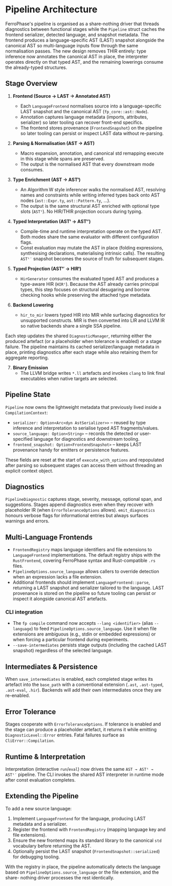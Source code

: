 # Pipeline Architecture

FerroPhase's pipeline is organised as a share-nothing driver that threads
diagnostics between functional stages while the `Pipeline` struct caches the
frontend serializer, detected language, and snapshot metadata. The frontend
produces a language-specific AST (LAST) snapshot alongside the canonical AST so
multi-language inputs flow through the same normalisation passes. The new
design removes THIR entirely: type inference now annotates the canonical AST in
place, the interpreter operates directly on that typed AST, and the remaining
lowerings consume the already-typed structures.

## Stage Overview

1. **Frontend (Source → LAST → Annotated AST)**
   - Each `LanguageFrontend` normalises source into a language-specific LAST
     snapshot and the canonical AST (`fp_core::ast::Node`).
   - Annotation captures language metadata (imports, attributes, serializer)
     so later tooling can recover front-end specifics.
   - The frontend stores provenance (`FrontendSnapshot`) on the pipeline so
     later tooling can persist or inspect LAST data without re-parsing.

2. **Parsing & Normalisation (AST → AST)**
   - Macro expansion, annotation, and canonical std remapping execute in this
     stage while spans are preserved.
   - The output is the normalised AST that every downstream mode consumes.

3. **Type Enrichment (AST → ASTᵗ)**
   - An Algorithm W style inferencer walks the normalised AST, resolving names
     and constraints while writing inferred types back onto AST nodes
     (`ast::Expr.ty`, `ast::Pattern.ty`, …).
   - The output is the same structural AST enriched with optional type slots
     (`ASTᵗ`). No HIR/THIR projection occurs during typing.

4. **Typed Interpretation (ASTᵗ → ASTᵗ′)**
   - Compile-time and runtime interpretation operate on the typed AST. Both
     modes share the same evaluator with different configuration flags.
   - Const evaluation may mutate the AST in place (folding expressions,
     synthesising declarations, materialising intrinsic calls). The resulting
     `ASTᵗ′` snapshot becomes the source of truth for subsequent stages.

5. **Typed Projection (ASTᵗ′ → HIRᵗ)**
   - `HirGenerator` consumes the evaluated typed AST and produces a
     type-aware HIR (`HIRᵗ`). Because the AST already carries principal types,
     this step focuses on structural desugaring and borrow checking hooks while
     preserving the attached type metadata.

6. **Backend Lowering**
   - `hir_to_mir` lowers typed HIR into MIR while surfacing diagnostics for
     unsupported constructs. MIR is then converted into LIR and LLVM IR so
     native backends share a single SSA pipeline.

Each step updates the shared `DiagnosticManager`, returning either the produced
artefact (or a placeholder when tolerance is enabled) or a stage failure. The
pipeline maintains its cached serializer/language metadata in place, printing
diagnostics after each stage while also retaining them for aggregate reporting.

7. **Binary Emission**
   - The LLVM bridge writes `*.ll` artefacts and invokes `clang` to link final
     executables when native targets are selected.

## Pipeline State

`Pipeline` now owns the lightweight metadata that previously lived inside a
`CompilationContext`:

- `serializer: Option<Arc<dyn AstSerializer>>` – reused by type inference and
  interpretation to serialise typed AST fragments/values.
- `source_language: Option<String>` – records the detected or user-specified
  language for diagnostics and downstream tooling.
- `frontend_snapshot: Option<FrontendSnapshot>` – keeps LAST provenance handy
  for emitters or persistence features.

These fields are reset at the start of `execute_with_options` and repopulated
after parsing so subsequent stages can access them without threading an
explicit context object.

## Diagnostics

`PipelineDiagnostic` captures stage, severity, message, optional span, and
suggestions. Stages append diagnostics even when they recover with placeholder
IR (when `ErrorToleranceOptions` allows). `emit_diagnostics` honours verbose
flags for informational entries but always surfaces warnings and errors.

## Multi-Language Frontends

- `FrontendRegistry` maps language identifiers and file extensions to
  `LanguageFrontend` implementations. The default registry ships with the
  `RustFrontend`, covering FerroPhase syntax and Rust-compatible `.rs` files.
- `PipelineOptions.source_language` allows callers to override detection when an
  expression lacks a file extension.
- Additional frontends should implement `LanguageFrontend::parse`, returning a
  LAST snapshot and serializer tailored to the language. LAST provenance is
  stored on the pipeline so future tooling can persist or inspect it alongside
  canonical AST artefacts.

### CLI integration

- The `fp compile` command now accepts `--lang <identifier>` (alias `--language`)
  to feed `PipelineOptions.source_language`. Use it when file extensions are
  ambiguous (e.g., stdin or embedded expressions) or when forcing a particular
  frontend during experiments.
- `--save-intermediates` persists stage outputs (including the cached LAST
  snapshot) regardless of the selected language.

## Intermediates & Persistence

When `save_intermediates` is enabled, each completed stage writes its artefact
into the `base_path` with a conventional extension (`.ast`, `.ast-typed`,
`.ast-eval`, `.hir`). Backends will add their own intermediates once they are
re-enabled.

## Error Tolerance

Stages cooperate with `ErrorToleranceOptions`. If tolerance is enabled and the
stage can produce a placeholder artefact, it returns it while emitting
`DiagnosticLevel::Error` entries. Fatal failures surface as `CliError::Compilation`.

## Runtime & Interpretation

Interpretation (interactive `run`/`eval`) now drives the same
`AST → ASTᵗ → ASTᵗ′` pipeline. The CLI invokes the shared AST interpreter in
runtime mode after const evaluation completes.

## Extending the Pipeline

To add a new source language:

1. Implement `LanguageFrontend` for the language, producing LAST metadata and a
   serializer.
2. Register the frontend with `FrontendRegistry` (mapping language key and file
   extensions).
3. Ensure the new frontend maps its standard library to the canonical `std`
   vocabulary before returning the AST.
4. Optionally persist the LAST snapshot (`FrontendSnapshot::serialized`) for
   debugging tooling.

With the registry in place, the pipeline automatically detects the language
based on `PipelineOptions.source_language` or the file extension, and the share-
 nothing driver processes the rest identically.
